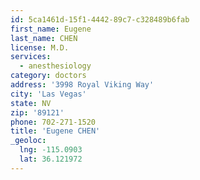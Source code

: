 ```yaml
---
id: 5ca1461d-15f1-4442-89c7-c328489b6fab
first_name: Eugene
last_name: CHEN
license: M.D.
services:
  - anesthesiology
category: doctors
address: '3998 Royal Viking Way'
city: 'Las Vegas'
state: NV
zip: '89121'
phone: 702-271-1520
title: 'Eugene CHEN'
_geoloc:
  lng: -115.0903
  lat: 36.121972
---
```

